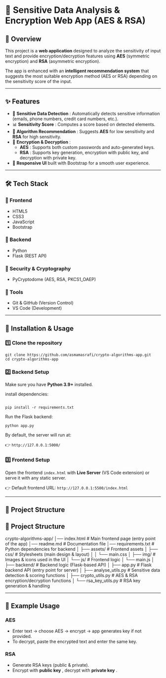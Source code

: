 # 🔐 Sensitive Data Analysis & Encryption Web App (AES & RSA)

## 📌 Overview

This project is a **web application** designed to analyze the sensitivity of input text and provide encryption/decryption features using **AES** (symmetric encryption) and **RSA** (asymmetric encryption).

The app is enhanced with an **intelligent recommendation system** that suggests the most suitable encryption method (AES or RSA) depending on the sensitivity score of the input.

---

## ✨ Features

* 🔎  **Sensitive Data Detection** : Automatically detects sensitive information (emails, phone numbers, credit card numbers, etc.).
* 📊  **Sensitivity Score** : Computes a score based on detected elements.
* 🧠  **Algorithm Recommendation** : Suggests **AES** for low sensitivity and **RSA** for high sensitivity.
* 🔐  **Encryption & Decryption** :
  * **AES** : Supports both custom passwords and auto-generated keys.
  * **RSA** : Supports key generation, encryption with public key, and decryption with private key.
* 📱 **Responsive UI** built with Bootstrap for a smooth user experience.

---

## 🛠️ Tech Stack

### 🔹 Frontend

* HTML5
* CSS3
* JavaScript
* Bootstrap

### 🔹 Backend

* Python
* Flask (REST API)

### 🔹 Security & Cryptography

* PyCryptodome (AES, RSA, PKCS1_OAEP)

### 🔹 Tools

* Git & GitHub (Version Control)
* VS Code (Development)

---

## 🚀 Installation & Usage

### 1️⃣ Clone the repository

<pre class="overflow-visible!" data-start="1622" data-end="1727"><div class="contain-inline-size rounded-2xl relative bg-token-sidebar-surface-primary"><div class="sticky top-9"><div class="absolute end-0 bottom-0 flex h-9 items-center pe-2"><div class="bg-token-bg-elevated-secondary text-token-text-secondary flex items-center gap-4 rounded-sm px-2 font-sans text-xs"></div></div></div><div class="overflow-y-auto p-4" dir="ltr"><code class="whitespace-pre! language-bash"><span><span>git </span><span>clone</span><span> https://github.com/asmamasrafi/crypto-algorithms-app.git
</span><span>cd</span><span> crypto-algorithms-app
</span></span></code></div></div></pre>

### 2️⃣ Backend Setup

Make sure you have **Python 3.9+** installed.

 install dependencies:

<pre class="overflow-visible!" data-start="1859" data-end="1985"><div class="contain-inline-size rounded-2xl relative bg-token-sidebar-surface-primary"><div class="sticky top-9"><div class="absolute end-0 bottom-0 flex h-9 items-center pe-2"><div class="bg-token-bg-elevated-secondary text-token-text-secondary flex items-center gap-4 rounded-sm px-2 font-sans text-xs"></div></div></div><div class="overflow-y-auto p-4" dir="ltr"><code class="whitespace-pre! language-bash"><span><span>
pip install -r requirements.txt
</span></span></code></div></div></pre>

Run the Flask backend:

<pre class="overflow-visible!" data-start="2012" data-end="2037"><div class="contain-inline-size rounded-2xl relative bg-token-sidebar-surface-primary"><div class="sticky top-9"><div class="absolute end-0 bottom-0 flex h-9 items-center pe-2"><div class="bg-token-bg-elevated-secondary text-token-text-secondary flex items-center gap-4 rounded-sm px-2 font-sans text-xs"></div></div></div><div class="overflow-y-auto p-4" dir="ltr"><code class="whitespace-pre! language-bash"><span><span>python app.py
</span></span></code></div></div></pre>

By default, the server will run at:

👉 `http://127.0.0.1:5000/`

### 3️⃣ Frontend Setup

Open the frontend `index.html` with **Live Server** (VS Code extension) or serve it with any static server.

👉 Default frontend URL: `http://127.0.0.1:5500/index.html`

---

## 📂 Project Structure


📂 Project Structure
--------------------

crypto-algorithms-app/
│── index.html              # Main frontend page (entry point of the app)
│── readme.md               # Documentation file
│── requirements.txt        # Python dependencies for backend
│
├── assets/                 # Frontend assets
│   ├── css/                # Stylesheets (main design & layout)
│   │   └── main.css
│   ├── img/                # Images & icons used in the UI
│   └── js/                 # Frontend logic
│       └── main.js
│
├── backend/                # Backend logic (Flask-based API)
│   ├── app.py              # Flask backend API (entry point for server)
│   ├── analyse_utils.py    # Sensitive data detection & scoring functions
│   ├── crypto_utils.py     # AES & RSA encryption/decryption functions
│   └── rsa_key_utils.py    # RSA key generation & handling

---

## 🔑 Example Usage

### AES

* Enter text → choose AES → encrypt → app generates key if not provided.
* To decrypt, paste the encrypted text and enter the same key.

### RSA

* Generate RSA keys (public & private).
* Encrypt with  **public key** , decrypt with  **private key** .
